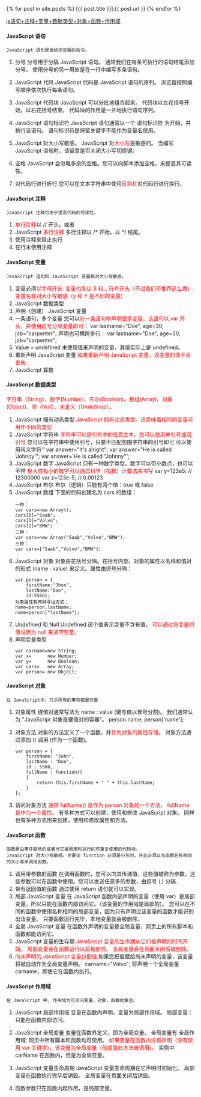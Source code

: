 {% for post in site.posts %}
[{{ post.title }}]:{{ post.url }}
{% endfor %}

[js语句+注释+变量+数据类型+对象+函数+作用域](http://www.runoob.com/js/js-statements.html)

#### JavaScript 语句
    JavaScript 语句是发给浏览器的命令。

1. 分号 
分号用于分隔 JavaScript 语句。
通常我们在每条可执行的语句结尾添加分号。
使用分号的另一用处是在一行中编写多条语句。

2. JavaScript 代码
JavaScript 代码是 JavaScript 语句的序列。
浏览器按照编写顺序依次执行每条语句。

3. JavaScript 代码块
JavaScript 可以分批地组合起来。
代码块以左花括号开始，以右花括号结束。
代码块的作用是一并地执行语句序列。

4. JavaScript 语句标识符
JavaScript 语句通常以一个 语句标识符 为开始，并执行该语句。
语句标识符是保留关键字不能作为变量名使用。

5. JavaScript 对大小写敏感。
JavaScript 对<font color="red">大小写</font>是敏感的。
当编写 JavaScript 语句时，请留意是否关闭大小写切换键。

6. 空格
JavaScript 会忽略多余的空格。您可以向脚本添加空格，来提高其可读性。

7. 对代码行进行折行
您可以在文本字符串中使用<font color="red">反斜杠</font>对代码行进行换行。

#### JavaScript 注释
    JavaScript 注释可用于提高代码的可读性。

1. <font color="red">单行注释</font>以 // 开头。或者<!-- -->
2. JavaScript <font color="red">多行注释</font> 多行注释以 /* 开始，以 */ 结尾。
3. 使用注释来阻止执行
4. 在行末使用注释

#### JavaScript 变量
    JavaScript 语句和 JavaScript 变量都对大小写敏感。

1. 变量必须<font color='red'>以字母开头. 变量也能以 $ 和 _ 符号开头（不过我们不推荐这么做）. 变量名称对大小写敏感（y 和 Y 是不同的变量）</font>
2. JavaScript 数据类型
3. 声明（创建） JavaScript 变量
4. 一条语句，多个变量
    您可以<font color='red'>在一条语句中声明很多变量。该语句以 var 开头，并使用逗号分隔变量即可</font>：
    var lastname="Doe", age=30, job="carpenter";
    声明也可横跨多行：
    var lastname="Doe",
    age=30,
    job="carpenter";
5. Value = undefined
    未使用值来声明的变量，其值实际上是 undefined。
6. 重新声明 JavaScript 变量
    <font color="red">如果重新声明 JavaScript 变量，该变量的值不会丢失.</font>
7. JavaScript 算数

#### JavaScript 数据类型

<font color='red'>字符串（String）、数字(Number)、布尔(Boolean)、数组(Array)、对象(Object)、空（Null）、未定义（Undefined）。</font>

1. JavaScript 拥有动态类型
    <font color='red'>JavaScript 拥有动态类型。这意味着相同的变量可用作不同的类型</font>
2. JavaScript 字符串
    <font color='red'>字符串可以是引号中的任意文本。您可以使用单引号或双引号</font>
    您可以在字符串中使用引号，只要不匹配包围字符串的引号即可
    可以使用转义字符'\'
    var answer="It's alright";
    var answer="He is called 'Johnny'";
    var answer='He is called "Johnny"';
3. JavaScript 数字
    JavaScript 只有一种数字类型。数字可以带小数点，也可以不带
    <font color='red'>极大或极小的数字可以通过科学（指数）计数法来书写</font>
    var y=123e5;      // 12300000
    var z=123e-5;     // 0.00123
4. JavaScript 布尔
    布尔（逻辑）只能有两个值：true 或 false
5. JavaScript 数组
    下面的代码创建名为 cars 的数组：
    ```
    一种：
    var cars=new Array();
    cars[0]="Saab";
    cars[1]="Volvo";
    cars[2]="BMW";
    二种：
    var cars=new Array("Saab","Volvo","BMW");
    三种：
    var cars=["Saab","Volvo","BMW"];
    ```
6. JavaScript 对象
    对象由花括号分隔。在括号内部，对象的属性以名称和值对的形式 (name : value) 来定义。属性由逗号分隔：
    ```
    var person = {
        firstName:"Jhon",
        lastName:"Doe",
        id:5566};
    对象属性有两种寻址方式：
    name=person.lastName;
    name=person["lastName"];
    ```
7. Undefined 和 Null
    Undefined 这个值表示变量不含有值。
    <font color='red'>可以通过将变量的值设置为 null 来清空变量。</font>
8. 声明变量类型
    ```
    var carname=new String;
    var x=      new Number;
    var y=      new Boolean;
    var cars=   new Array;
    var person= new Object;
    ```

#### JavaScript 对象
    在 JavaScript中，几乎所有的事物都是对象

1. 对象属性
    键值对通常写法为 name : value (键与值以冒号分割)。
    我们通常认为 "JavaScript 对象是键值对的容器"。
    person.name;
    person['name'];

2. 对象方法
    对象的方法定义了一个函数，并<font color="red">作为对象的属性存储</font>。
    对象方法通过添加 () 调用 (作为一个函数)。
    ```
    var person = {
        firstName: "John",
        lastName : "Doe",
        id : 5566,
        fullName : function() 
        {
            return this.firstName + " " + this.lastName;
        }
    };
    ```
3. 访问对象方法
    <font color="red">通常 fullName() 是作为 person 对象的一个方法， fullName 是作为一个属性。</font>
    有多种方式可以创建，使用和修改 JavaScript 对象。
    同样也有多种方式用来创建，使用和修改属性和方法。

#### JavaScript 函数
    函数是由事件驱动的或者当它被调用时执行的可重复使用的代码块。
    JavaScript 对大小写敏感。关键词 function 必须是小写的，并且必须以与函数名称相同的大小写来调用函数。

1. 调用带参数的函数
    在调用函数时，您可以向其传递值，这些值被称为参数。这些参数可以在函数中使用。您可以发送任意多的参数，由逗号 (,) 分隔.
2. 带有返回值的函数
    通过使用 return 语句就可以实现。
3. 局部 JavaScript 变量
    在 JavaScript 函数内部声明的变量（使用 var）是局部变量，所以只能在函数内部访问它。（该变量的作用域是局部的）。
    您可以在不同的函数中使用名称相同的局部变量，因为只有声明过该变量的函数才能识别出该变量。
    只要函数运行完毕，本地变量就会被删除。
4. 全局 JavaScript 变量
    在函数外声明的变量是全局变量，网页上的所有脚本和函数都能访问它。
5. JavaScript 变量的生存期
    <font color='red'>
    JavaScript 变量的生命期从它们被声明的时间开始。
    局部变量会在函数运行以后被删除。
    全局变量会在页面关闭后被删除。
    </font>
6. <font color="red">向未声明的 JavaScript 变量分配值</font>
    如果您把值赋给尚未声明的变量，该变量将被自动作为全局变量声明。
    carname="Volvo";
    将声明一个全局变量 carname，即使它在函数内执行。

#### JavaScript 作用域
    在 JavaScript 中, 作用域为可访问变量，对象，函数的集合。
1. JavaScript 局部作用域
    变量在函数内声明，变量为局部作用域。
    局部变量：只能在函数内部访问。
2. JavaScript 全局变量
    变量在函数外定义，即为全局变量。
    全局变量有 全局作用域: 网页中所有脚本和函数均可使用。 
    <font color='red'>如果变量在函数内没有声明（没有使用 var 关键字），该变量为全局变量（前提是此方法被调用）。</font>
    实例中 carName 在函数内，但是为全局变量。

3. JavaScript 变量生命周期
    JavaScript 变量生命周期在它声明时初始化。
    局部变量在函数执行完毕后销毁。
    全局变量在页面关闭后销毁。

4. 函数参数只在函数内起作用，是局部变量。

